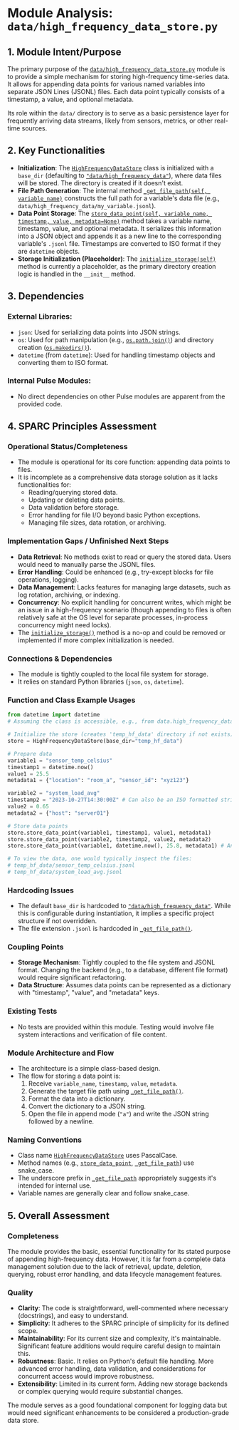 # Module Analysis: `data/high_frequency_data_store.py`

## 1. Module Intent/Purpose

The primary purpose of the [`data/high_frequency_data_store.py`](data/high_frequency_data_store.py:1) module is to provide a simple mechanism for storing high-frequency time-series data. It allows for appending data points for various named variables into separate JSON Lines (JSONL) files. Each data point typically consists of a timestamp, a value, and optional metadata.

Its role within the `data/` directory is to serve as a basic persistence layer for frequently arriving data streams, likely from sensors, metrics, or other real-time sources.

## 2. Key Functionalities

*   **Initialization**: The [`HighFrequencyDataStore`](data/high_frequency_data_store.py:5) class is initialized with a `base_dir` (defaulting to [`"data/high_frequency_data"`](data/high_frequency_data_store.py:6)), where data files will be stored. The directory is created if it doesn't exist.
*   **File Path Generation**: The internal method [`_get_file_path(self, variable_name)`](data/high_frequency_data_store.py:10) constructs the full path for a variable's data file (e.g., `data/high_frequency_data/my_variable.jsonl`).
*   **Data Point Storage**: The [`store_data_point(self, variable_name, timestamp, value, metadata=None)`](data/high_frequency_data_store.py:14) method takes a variable name, timestamp, value, and optional metadata. It serializes this information into a JSON object and appends it as a new line to the corresponding variable's `.jsonl` file. Timestamps are converted to ISO format if they are `datetime` objects.
*   **Storage Initialization (Placeholder)**: The [`initialize_storage(self)`](data/high_frequency_data_store.py:25) method is currently a placeholder, as the primary directory creation logic is handled in the `__init__` method.

## 3. Dependencies

### External Libraries:
*   `json`: Used for serializing data points into JSON strings.
*   `os`: Used for path manipulation (e.g., [`os.path.join()`](data/high_frequency_data_store.py:12)) and directory creation ([`os.makedirs()`](data/high_frequency_data_store.py:8)).
*   `datetime` (from `datetime`): Used for handling timestamp objects and converting them to ISO format.

### Internal Pulse Modules:
*   No direct dependencies on other Pulse modules are apparent from the provided code.

## 4. SPARC Principles Assessment

### Operational Status/Completeness
*   The module is operational for its core function: appending data points to files.
*   It is incomplete as a comprehensive data storage solution as it lacks functionalities for:
    *   Reading/querying stored data.
    *   Updating or deleting data points.
    *   Data validation before storage.
    *   Error handling for file I/O beyond basic Python exceptions.
    *   Managing file sizes, data rotation, or archiving.

### Implementation Gaps / Unfinished Next Steps
*   **Data Retrieval**: No methods exist to read or query the stored data. Users would need to manually parse the JSONL files.
*   **Error Handling**: Could be enhanced (e.g., try-except blocks for file operations, logging).
*   **Data Management**: Lacks features for managing large datasets, such as log rotation, archiving, or indexing.
*   **Concurrency**: No explicit handling for concurrent writes, which might be an issue in a high-frequency scenario (though appending to files is often relatively safe at the OS level for separate processes, in-process concurrency might need locks).
*   The [`initialize_storage()`](data/high_frequency_data_store.py:25) method is a no-op and could be removed or implemented if more complex initialization is needed.

### Connections & Dependencies
*   The module is tightly coupled to the local file system for storage.
*   It relies on standard Python libraries (`json`, `os`, `datetime`).

### Function and Class Example Usages
```python
from datetime import datetime
# Assuming the class is accessible, e.g., from data.high_frequency_data_store import HighFrequencyDataStore

# Initialize the store (creates 'temp_hf_data' directory if not exists)
store = HighFrequencyDataStore(base_dir="temp_hf_data")

# Prepare data
variable1 = "sensor_temp_celsius"
timestamp1 = datetime.now()
value1 = 25.5
metadata1 = {"location": "room_a", "sensor_id": "xyz123"}

variable2 = "system_load_avg"
timestamp2 = "2023-10-27T14:30:00Z" # Can also be an ISO formatted string
value2 = 0.65
metadata2 = {"host": "server01"}

# Store data points
store.store_data_point(variable1, timestamp1, value1, metadata1)
store.store_data_point(variable2, timestamp2, value2, metadata2)
store.store_data_point(variable1, datetime.now(), 25.8, metadata1) # Another point for variable1

# To view the data, one would typically inspect the files:
# temp_hf_data/sensor_temp_celsius.jsonl
# temp_hf_data/system_load_avg.jsonl
```

### Hardcoding Issues
*   The default `base_dir` is hardcoded to [`"data/high_frequency_data"`](data/high_frequency_data_store.py:6). While this is configurable during instantiation, it implies a specific project structure if not overridden.
*   The file extension `.jsonl` is hardcoded in [`_get_file_path()`](data/high_frequency_data_store.py:12).

### Coupling Points
*   **Storage Mechanism**: Tightly coupled to the file system and JSONL format. Changing the backend (e.g., to a database, different file format) would require significant refactoring.
*   **Data Structure**: Assumes data points can be represented as a dictionary with "timestamp", "value", and "metadata" keys.

### Existing Tests
*   No tests are provided within this module. Testing would involve file system interactions and verification of file content.

### Module Architecture and Flow
*   The architecture is a simple class-based design.
*   The flow for storing a data point is:
    1.  Receive `variable_name`, `timestamp`, `value`, `metadata`.
    2.  Generate the target file path using [`_get_file_path()`](data/high_frequency_data_store.py:10).
    3.  Format the data into a dictionary.
    4.  Convert the dictionary to a JSON string.
    5.  Open the file in append mode (`"a"`) and write the JSON string followed by a newline.

### Naming Conventions
*   Class name [`HighFrequencyDataStore`](data/high_frequency_data_store.py:5) uses PascalCase.
*   Method names (e.g., [`store_data_point`](data/high_frequency_data_store.py:14), [`_get_file_path`](data/high_frequency_data_store.py:10)) use snake_case.
*   The underscore prefix in [`_get_file_path`](data/high_frequency_data_store.py:10) appropriately suggests it's intended for internal use.
*   Variable names are generally clear and follow snake_case.

## 5. Overall Assessment

### Completeness
The module provides the basic, essential functionality for its stated purpose of appending high-frequency data. However, it is far from a complete data management solution due to the lack of retrieval, update, deletion, querying, robust error handling, and data lifecycle management features.

### Quality
*   **Clarity**: The code is straightforward, well-commented where necessary (docstrings), and easy to understand.
*   **Simplicity**: It adheres to the SPARC principle of simplicity for its defined scope.
*   **Maintainability**: For its current size and complexity, it's maintainable. Significant feature additions would require careful design to maintain this.
*   **Robustness**: Basic. It relies on Python's default file handling. More advanced error handling, data validation, and considerations for concurrent access would improve robustness.
*   **Extensibility**: Limited in its current form. Adding new storage backends or complex querying would require substantial changes.

The module serves as a good foundational component for logging data but would need significant enhancements to be considered a production-grade data store.